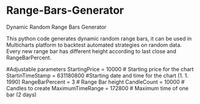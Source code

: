 # Range-Bars-Generator
Dynamic Random Range Bars Generator

This python code generates dynamic random range bars, it can be used in Multicharts platform to backtest automated strategies on random data. Every new range bar has different height according to last close and RangeBarPercent.

#Adjustable parameters
StartingPrice = 10000 # Starting price for the chart
StartinTimeStamp = 631180800   #Starting date and time for the chart (1. 1. 1990)
RangeBarPercent = 3 # Range Bar height
CandleCount = 10000 # Candles to create
MaximumTimeRange = 172800  #  Maximum time of one bar (2 days)

